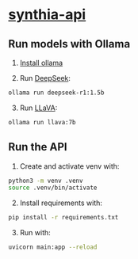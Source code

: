 # [synthia-api](https://github.com/pa-tiq/synthia-api)

## Run models with Ollama

1. [Install ollama](https://ollama.com/download)

2. Run [DeepSeek](https://ollama.com/library/deepseek-r1:1.5b):

```bash
ollama run deepseek-r1:1.5b
```

3. Run [LLaVA](https://ollama.com/library/llava:7b):

```bash
ollama run llava:7b
```

## Run the API

1. Create and activate venv with:

```bash
python3 -m venv .venv
source .venv/bin/activate
```

2. Install requirements with:

```bash
pip install -r requirements.txt
```

3. Run with:

```bash
uvicorn main:app --reload
```
